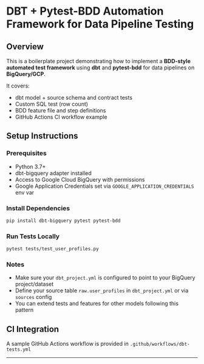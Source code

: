 
# DBT + Pytest-BDD Automation Framework for Data Pipeline Testing

## Overview
This is a boilerplate project demonstrating how to implement a **BDD-style automated test framework** using **dbt** and **pytest-bdd** for data pipelines on **BigQuery/GCP**.

It covers:
- dbt model + source schema and contract tests
- Custom SQL test (row count)
- BDD feature file and step definitions
- GitHub Actions CI workflow example

## Setup Instructions

### Prerequisites
- Python 3.7+
- dbt-bigquery adapter installed
- Access to Google Cloud BigQuery with permissions
- Google Application Credentials set via `GOOGLE_APPLICATION_CREDENTIALS` env var

### Install Dependencies
```bash
pip install dbt-bigquery pytest pytest-bdd
```

### Run Tests Locally
```bash
pytest tests/test_user_profiles.py
```

### Notes
- Make sure your `dbt_project.yml` is configured to point to your BigQuery project/dataset
- Define your source table `raw.user_profiles` in `dbt_project.yml` or via `sources` config
- You can extend tests and features for other models following this pattern

## CI Integration

A sample GitHub Actions workflow is provided in `.github/workflows/dbt-tests.yml`

---
